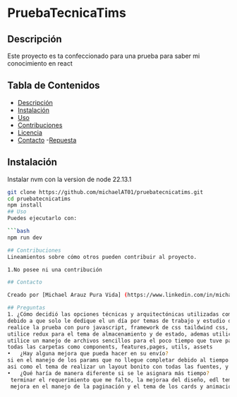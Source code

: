 # PruebaTecnicaTims
## Descripción
Este proyecto es ta confeccionado para una prueba para saber mi conocimiento en react
## Tabla de Contenidos
- [Descripción](#descripción)
- [Instalación](#instalación)
- [Uso](#uso)
- [Contribuciones](#contribuciones)
- [Licencia](#licencia)
- [Contacto](#contacto)
-[Repuesta](#preguntas)

## Instalación
Instalar nvm con la version de node 22.13.1

```bash
git clone https://github.com/michaelAT01/pruebatecnicatims.git
cd pruebatecnicatims
npm install
## Uso
Puedes ejecutarlo con:

```bash
npm run dev

## Contribuciones
Lineamientos sobre cómo otros pueden contribuir al proyecto.

1.No posee ni una contribución

## Contacto

Creado por [Michael Arauz Pura Vida] (https://www.linkedin.com/in/michael-arauz-torrez-79244922a/) 

## Preguntas
1. ¿Cómo decidió las opciones técnicas y arquitectónicas utilizadas como parte de su solución?
debido a que solo le dedique el un día por temas de trabajo y estudio de cursos de certificaciones que me había comprometido
realice la prueba con puro javascript, framework de css taildwind css, React con vite y MUI.
utilice redux para el tema de almacenamiento y de estado, ademas utilice axios para la extracción de datos y el manejo de errores,
utilice un manejo de archivos sencillos para el poco tiempo que tuve para realizarlo, que engloba toda la aplicación en un src que posee
todas las carpetas como components, features,pages, utils, assets
•	¿Hay alguna mejora que pueda hacer en su envío? 
si en el manejo de los params que no llegue completar debido al tiempo y ademas mejorar mucho el diseño para el tema de experiencia de usuario,
asi como el tema de realizar un layout bonito con todas las fuentes, y tipografías y modo claro y modo oscuro
•	¿Qué haría de manera diferente si se le asignara más tiempo? 
 terminar el requerimiento que me falto, la mejoraa del diseño, edl tema del prototipado evaluado con el cliente 
 mejora en el manejo de la paginación y el tema de los cards y animaciones sencillas


